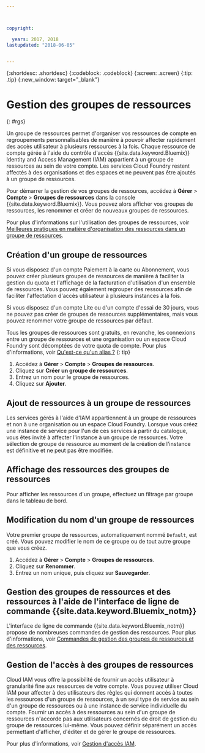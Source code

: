 ```yaml
---



copyright:

  years: 2017, 2018
lastupdated: "2018-06-05"


---
```


{:shortdesc: .shortdesc}
{:codeblock: .codeblock}
{:screen: .screen}
{:tip: .tip}
{:new_window: target="_blank"}

# Gestion des groupes de ressources
{: #rgs}

Un groupe de ressources permet d'organiser vos ressources de compte en regroupements personnalisables de manière à pouvoir affecter rapidement des accès utilisateur à plusieurs ressources à la fois. Chaque ressource de compte gérée à l'aide du contrôle d'accès {{site.data.keyword.Bluemix}} Identity and Access Management (IAM) appartient à un groupe de ressources au sein de votre compte. Les services Cloud Foundry restent affectés à des organisations et des espaces et ne peuvent pas être ajoutés à un groupe de ressources.

Pour démarrer la gestion de vos groupes de ressources, accédez à **Gérer** &gt; **Compte** &gt; **Groupes de ressources** dans la console {{site.data.keyword.Bluemix}}. Vous pouvez alors afficher vos groupes de ressources, les renommer et créer de nouveaux groupes de ressources.

Pour plus d'informations sur l'utilisation des groupes de ressources, voir [Meilleures pratiques en matière d'organisation des ressources dans un groupe de ressources](/docs/resources/bestpractice_rgs.html#bp_resourcegroups).

## Création d'un groupe de ressources

Si vous disposez d'un compte Paiement à la carte ou Abonnement, vous pouvez créer plusieurs groupes de ressources de manière à faciliter la gestion du quota et l'affichage de la facturation d'utilisation d'un ensemble de ressources. Vous pouvez également regrouper des ressources afin de faciliter l'affectation d'accès utilisateur à plusieurs instances à la fois.

Si vous disposez d'un compte Lite ou d'un compte d'essai de 30 jours, vous ne pouvez pas créer de groupes de ressources supplémentaires, mais vous pouvez renommer votre groupe de ressources par défaut.

Tous les groupes de ressources sont gratuits, en revanche, les connexions entre un groupe de ressources et une organisation ou un espace Cloud Foundry sont décomptées de votre quota de compte. Pour plus d'informations, voir [Qu'est-ce qu'un alias ?](/docs/resources/connecting_apps.html#what_is_alias)
{: tip}

1. Accédez à **Gérer** &gt; **Compte** &gt; **Groupes de ressources**.
2. Cliquez sur **Créer un groupe de ressources**.
3. Entrez un nom pour le groupe de ressources.
4. Cliquez sur **Ajouter**.

## Ajout de ressources à un groupe de ressources

Les services gérés à l'aide d'IAM appartiennent à un groupe de ressources et non à une organisation ou un espace Cloud Foundry. Lorsque vous créez une instance de service pour l'un de ces services à partir du catalogue, vous êtes invité à affecter l'instance à un groupe de ressources. Votre sélection de groupe de ressource au moment de la création de l'instance est définitive et ne peut pas être modifiée.

## Affichage des ressources des groupes de ressources

Pour afficher les ressources d'un groupe, effectuez un filtrage par groupe dans le tableau de bord.

## Modification du nom d'un groupe de ressources

Votre premier groupe de ressources, automatiquement nommé `Default`, est créé. Vous pouvez modifier le nom de ce groupe ou de tout autre groupe que vous créez.

1. Accédez à **Gérer** &gt; **Compte** &gt; **Groupes de ressources**.
2. Cliquez sur **Renommer**.
3. Entrez un nom unique, puis cliquez sur **Sauvegarder**.

## Gestion des groupes de ressources et des ressources à l'aide de l'interface de ligne de commande {{site.data.keyword.Bluemix_notm}}

L'interface de ligne de commande {{site.data.keyword.Bluemix_notm}} propose de nombreuses commandes de gestion des ressources. Pour plus d'informations, voir [Commandes de gestion des groupes de ressources et des ressources](/docs/cli/reference/bluemix_cli/bx_cli.html#commands-for-managing-resource-groups-and-resources).

## Gestion de l'accès à des groupes de ressources

Cloud IAM vous offre la possibilité de fournir un accès utilisateur à granularité fine aux ressources de votre compte. Vous pouvez utiliser Cloud IAM pour affecter à des utilisateurs des règles qui donnent accès à toutes les ressources d'un groupe de ressources, à un seul type de service au sein d'un groupe de ressources ou à une instance de service individuelle du compte. Fournir un accès à des ressources au sein d'un groupe de ressources n'accorde pas aux utilisateurs concernés de droit de gestion du groupe de ressources lui-même. Vous pouvez définir séparément un accès permettant d'afficher, d'éditer et de gérer le groupe de ressources.

Pour plus d'informations, voir [Gestion d'accès IAM](/docs/iam/mngiam.html#iammanidaccser).
